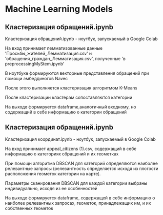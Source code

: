 # Machine Learning Models
## Кластеризация обращений.ipynb
Кластеризация обращений.ipynb - ноутбук, запускаемый в Google Colab  

 На вход принимает лемматизованные данные 'Просьбы_жителей_Лемматизация.csv' и 'обращения_граждан_Лемматизация.csv', полученные 'в preprocessingMyStem.ipynb' 

 В ноутбуке формируются векторные представления обращений при помощи эмбеддиногов Navec  

 После этого выполняется кластеризация алгоритмом K-Means 

 После кластеризации кластерам сопоставляются категории

 На выходе формируется dataframe,аналогичный входному, но содержащий в себе информацию о категории обращений

 ## Кластеризация обращений.ipynb
Кластеризация координат.ipynb - ноутбук, запускаемый в Google Colab  

На вход принимает appeal_citizens (1).csv, содержащий в себе информацию о категориях обращений и их геометках

При помощи алгоритма DBSCAN для категорий определяются наиболее релевантные запросы (релевантность определяется исходя из плотости расположения геометок категории на карте). 

Параметры сканирования DBSCAN для каждой категории выбраны индивидуально, исходя из ее особенностей

На выходе формируется dataframe, содержащей в себе информацию о наиболее релевантных запросах, геометок, принадлежащих им, и их собственных геометок
